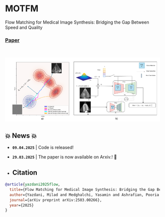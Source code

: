 # MOTFM
Flow Matching for Medical Image Synthesis: Bridging the Gap Between Speed and Quality

### [Paper](https://www.arxiv.org/abs/2503.00266) 



<br>

<p align="center">
  <img src="./images/framework.png" width="950">
</p>

## 💥 News 💥
- **`09.04.2025`** | Code is released!
- **`29.03.2025`** | The paper is now available on Arxiv.! 🥳

- ## Citation
```BibTeX
@article{yazdani2025flow,
  title={Flow Matching for Medical Image Synthesis: Bridging the Gap Between Speed and Quality},
  author={Yazdani, Milad and Medghalchi, Yasamin and Ashrafian, Pooria and Hacihaliloglu, Ilker and Shahriari, Dena},
  journal={arXiv preprint arXiv:2503.00266},
  year={2025}
}
```